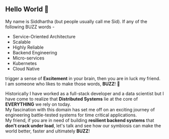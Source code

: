
## Hello World 👋
My name is Siddhartha (but people usually call me Sid).
If any of the following BUZZ words -
-  Service-Oriented Architecture
-  Scalable
-  Highly Reliable
-  Backend Engineering
-  Micro-services
-  Kubernetes
-  Cloud Native

trigger a sense of **Excitement** in your brain, then you are in luck my friend. <br>
I am someone who likes to make those words, **BUZZ**! 🐝 <br>

Historically I have worked as a full-stack developer and a data scientist but I have come to realize that **Distributed Systems** lie at the core of **EVERYTHING** we rely on today. <br>
My fascination with this domain has set me off on an exciting journey of engineering battle-tested systems for time critical applications. <br>
My friend, if you are in need of building **resilient backend systems** that **don't crack under load**, let's talk and see how our symbiosis can make the world better, faster and ultimately **BUZZ**! <br>
<!--
**SiddharthaHaldar/SiddharthaHaldar** is a ✨ _special_ ✨ repository because its `README.md` (this file) appears on your GitHub profile.

Here are some ideas to get you started:

- 🔭 I’m currently working on ...
- 🌱 I’m currently learning ...
- 👯 I’m looking to collaborate on ...
- 🤔 I’m looking for help with ...
- 💬 Ask me about ...
- 📫 How to reach me: ...
- 😄 Pronouns: ...
- ⚡ Fun fact: ...
-->
